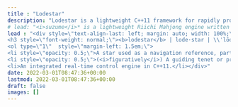 ```yaml
---
title : "Lodestar"
description: "Lodestar is a lightweight C++11 framework for rapidly prototyping and deploying real-time control systems."
# lead: "<i>suzume</i>* is a lightweight Riichi Mahjong engine written in C++14.<br><br><sup>*/sɨᵝzɨᵝme̞/ or /sue-zoo-may/</sup>"
lead : "<div style=\"text-align-last: left; margin: auto; width: 100%;\">
<h3 style=\"font-weight: normal;\"><b>lodestar</b> | lode·​star | \\ˈlōd-ˌstär\\</h3>
<ol type=\"1\"  style=\"margin-left: 1.5em;\">
<li style=\"opacity: 0.5;\">A star used as a navigation reference, particularly a pole star such as Polaris.</li>
<li style=\"opacity: 0.5;\">(<i>figuratively</i>) A guiding tenet or principle.</li>
<li>An integrated real-time control engine in C++11.</li></div>"
date: 2022-03-01T08:47:36+00:00
lastmod: 2022-03-01T08:47:36+00:00
draft: false
images: []
---
```

